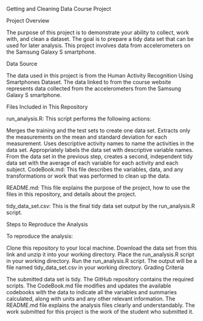 Getting and Cleaning Data Course Project

Project Overview

The purpose of this project is to demonstrate your ability to collect, work with, and clean a dataset. The goal is to prepare a tidy data set that can be used for later analysis. This project involves data from accelerometers on the Samsung Galaxy S smartphone.

Data Source

The data used in this project is from the Human Activity Recognition Using Smartphones Dataset. The data linked to from the course website represents data collected from the accelerometers from the Samsung Galaxy S smartphone.

Files Included in This Repository

run_analysis.R: This script performs the following actions:

Merges the training and the test sets to create one data set.
Extracts only the measurements on the mean and standard deviation for each measurement.
Uses descriptive activity names to name the activities in the data set.
Appropriately labels the data set with descriptive variable names.
From the data set in the previous step, creates a second, independent tidy data set with the average of each variable for each activity and each subject.
CodeBook.md: This file describes the variables, data, and any transformations or work that was performed to clean up the data.

README.md: This file explains the purpose of the project, how to use the files in this repository, and details about the project.

tidy_data_set.csv: This is the final tidy data set output by the run_analysis.R script.

Steps to Reproduce the Analysis

To reproduce the analysis:

Clone this repository to your local machine.
Download the data set from this link and unzip it into your working directory.
Place the run_analysis.R script in your working directory.
Run the run_analysis.R script.
The output will be a file named tidy_data_set.csv in your working directory.
Grading Criteria

The submitted data set is tidy.
The GitHub repository contains the required scripts.
The CodeBook.md file modifies and updates the available codebooks with the data to indicate all the variables and summaries calculated, along with units and any other relevant information.
The README.md file explains the analysis files clearly and understandably.
The work submitted for this project is the work of the student who submitted it.
